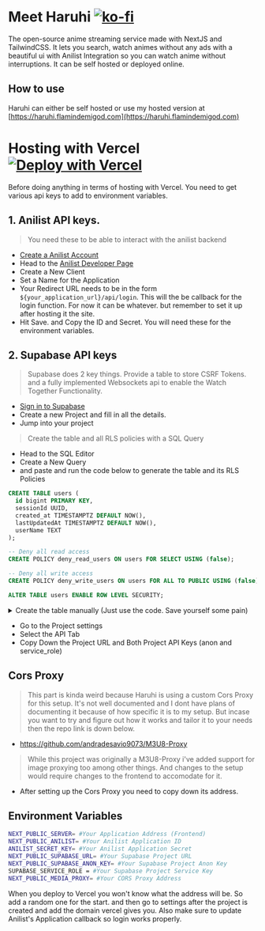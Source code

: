 # **Meet Haruhi** [![ko-fi](https://ko-fi.com/img/githubbutton_sm.svg)](https://ko-fi.com/R6R3E3NZ0)

The open-source anime streaming service made with NextJS and TailwindCSS. It lets you search, watch animes without any ads with a beautiful ui with Anilist Integration so you can watch anime without interruptions. It can be self hosted or deployed online.

## How to use
Haruhi can either be self hosted or use my hosted version at [https://haruhi.flamindemigod.com](https://haruhi.flamindemigod.com)


# Hosting with Vercel [![Deploy with Vercel](https://vercel.com/button)](https://vercel.com/new/clone?repository-url=https%3A%2F%2Fgithub.com%2Fandradesavio9073%2Fharuhi&env=NEXT_PUBLIC_SERVER,NEXT_PUBLIC_ANILIST,ANILIST_SECRET_KEY,NEXT_PUBLIC_SUPABASE_URL,NEXT_PUBLIC_SUPABASE_ANON_KEY,SUPABASE_SERVICE_ROLE,NEXT_PUBLIC_MEDIA_PROXY&envDescription=Various%20things%20required%20for%20stuff%20in%20haruhi%20to%20work%20properly&envLink=https%3A%2F%2Fgithub.com%2Fandradesavio9073%2Fharuhi%2Fblob%2Fmaster%2FREADME.md)

Before doing anything in terms of hosting with Vercel. You need to get various api keys to add to environment variables.

## 1. Anilist API keys.
> You need these to be able to interact with the anilist backend

- [Create a Anilist Account](https://anilist.co/signup)
- Head to the [Anilist Developer Page](https://anilist.co/settings/developer)
- Create a New Client
- Set a Name for the Application
- Your Redirect URL needs to be in the form `${your_application_url}/api/login`. This will the be callback for the login function. For now it can be whatever. but remember to set it up after hosting it the site.
- Hit Save. and Copy the ID and Secret. You will need these for the environment variables.

## 2. Supabase API keys
> Supabase does 2 key things. Provide a table to store CSRF Tokens. and a fully implemented Websockets api to enable the Watch Together Functionality.

- [Sign in to Supabase](https://supabase.com/dashboard/sign-in)
- Create a new Project and fill in all the details.
- Jump into your project 

>Create the table and all RLS policies with a SQL Query
- Head to the SQL Editor
- Create a New Query
- and paste and run the code below to generate the table and its RLS Policies
``` sql
CREATE TABLE users (
  id bigint PRIMARY KEY,
  sessionId UUID,
  created_at TIMESTAMPTZ DEFAULT NOW(),
  lastUpdatedAt TIMESTAMPTZ DEFAULT NOW(),
  userName TEXT
);

-- Deny all read access
CREATE POLICY deny_read_users ON users FOR SELECT USING (false);

-- Deny all write access
CREATE POLICY deny_write_users ON users FOR ALL TO PUBLIC USING (false);

ALTER TABLE users ENABLE ROW LEVEL SECURITY;
```

<details>
<summary>Create the table manually (Just use the code. Save yourself some pain)</summary>
<pre>
Open the table editor.
Create a new table and call it `users`
Setup the columns for the table.

    id: int8 (Primary Key)
    sessionId: uuid
    created_at: timestamptz (defaults to now())
    lastUpdatedAt: timestamptz (defaults to now())
    userName: text
Enable RLS
</pre>
</details>

- Go to the Project settings
- Select the API Tab
- Copy Down the Project URL and Both Project API Keys (anon and service_role)

## Cors Proxy
> This part is kinda weird because Haruhi is using a custom Cors Proxy for this setup. It's not well documented and I dont have plans of documenting it because of how specific it is to my setup. But incase you want to try and figure out how it works and tailor it to your needs then the repo link is down below.
- https://github.com/andradesavio9073/M3U8-Proxy
> While this project was originally a M3U8-Proxy i've added support for image proxying too among other things. And changes to the setup would require changes to the frontend to accomodate for it.
- After setting up the Cors Proxy you need to copy down its address.

## Environment Variables

```sh
NEXT_PUBLIC_SERVER= #Your Application Address (Frontend)
NEXT_PUBLIC_ANILIST= #Your Anilist Application ID
ANILIST_SECRET_KEY= #Your Anilist Application Secret
NEXT_PUBLIC_SUPABASE_URL= #Your Supabase Project URL
NEXT_PUBLIC_SUPABASE_ANON_KEY= #Your Supabase Project Anon Key
SUPABASE_SERVICE_ROLE = #Your Supabase Project Service Key
NEXT_PUBLIC_MEDIA_PROXY= #Your CORS Proxy Address
```

When you deploy to Vercel you won't know what the address will be. So add a random one for the start. and then go to settings after the project is created and add the domain vercel gives you. Also make sure to update Anilist's Application callback so login works properly.
